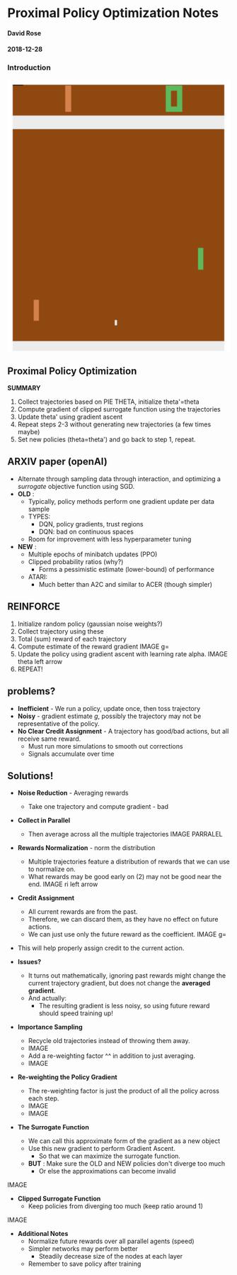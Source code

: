 [//]: # (Image References)

[image1]: https://raw.githubusercontent.com/cipher982/ppo-exploration/master/images/pong_screenshot.png "Pong Screenshot"

[image2]: https://raw.githubusercontent.com/cipher982/DRL-DQN-Model/master/images/atari_dqn_diagram.png "Deepmind DQN"

[image3]: https://raw.githubusercontent.com/cipher982/DRL-DQN-Model/master/images/DQN_banana.png "DQN Banana"

# Proximal Policy Optimization Notes
#### David Rose
#### 2018-12-28
### Introduction

![image1]

## **Proximal Policy Optimization**


**SUMMARY**

1. Collect trajectories based on PIE THETA, initialize theta&#39;=theta
2. Compute gradient of clipped surrogate function using the trajectories
3. Update theta&#39; using gradient ascent
4. Repeat steps 2-3 without generating new trajectories (a few times maybe)
5. Set new policies (theta=theta&#39;) and go back to step 1, repeat.



## **ARXIV paper (openAI)**

- Alternate through sampling data through interaction, and optimizing a _surrogate_ objective function using SGD.
- **OLD** :
  - Typically, policy methods perform one gradient update per data sample
  - TYPES:
    - DQN, policy gradients, trust regions
    - DQN: bad on continuous spaces
  - Room for improvement with less hyperparameter tuning
- **NEW** :
  - Multiple epochs of minibatch updates (PPO)
  - Clipped probability ratios (why?)
    - Forms a pessimistic estimate (lower-bound) of performance
  - ATARI:
    - Much better than A2C and similar to ACER (though simpler)

## **REINFORCE**

1. Initialize random policy (gaussian noise weights?)
2. Collect trajectory using these
2. Total (sum) reward of each trajectory
3. Compute estimate of the reward gradient
IMAGE g=
2. Update the policy using gradient ascent with learning rate alpha.
IMAGE theta left arrow
2. REPEAT!

## **problems?**

- **Inefficient** - We run a policy, update once, then toss trajectory
- **Noisy** - gradient estimate _g_, possibly the trajectory may not be representative of the policy.
- **No Clear Credit Assignment** - A trajectory has good/bad actions, but all receive same reward.
  - Must run more simulations to smooth out corrections
  - Signals accumulate over time

## **Solutions!**

- **Noise Reduction** - Averaging rewards
  - Take one trajectory and compute gradient - bad
- **Collect in Parallel**
  - Then average across all the multiple trajectories
IMAGE PARRALEL

- **Rewards Normalization** - norm the distribution
  - Multiple trajectories feature a distribution of rewards that we can use to normalize on.
  - What rewards may be good early on (2) may not be good near the end.
IMAGE ri left arrow
- **Credit Assignment**
  - All current rewards are from the past.
  - Therefore, we can discard them, as they have no effect on future actions.
  - We can just use only the future reward as the coefficient.
IMAGE g=
- This will help properly assign credit to the current action.

 - **Issues?**
    - It turns out mathematically, ignoring past rewards might change the current trajectory gradient, but does not change the **averaged gradient**.
    - And actually:
        - The resulting gradient is less noisy, so using future reward should speed training up!

- **Importance Sampling**
  - Recycle old trajectories instead of throwing them away.
  - IMAGE
  - Add a re-weighting factor ^^ in addition to just averaging.
  - IMAGE

- **Re-weighting the Policy Gradient**
  - The re-weighting factor is just the product of all the policy across each step.
  - IMAGE
  - IMAGE

- **The Surrogate Function**
  - We can call this approximate form of the gradient as a new object
  - Use this new gradient to perform Gradient Ascent.
    - So that we can maximize the surrogate function.
  - **BUT** : Make sure the OLD and NEW policies don&#39;t diverge too much
    - Or else the approximations can become invalid

IMAGE



- **Clipped Surrogate Function**
  - Keep policies from diverging too much (keep ratio around 1)

IMAGE


- **Additional Notes**
  - Normalize future rewards over all parallel agents (speed)
  - Simpler networks may perform better
    - Steadily decrease size of the nodes at each layer
  - Remember to save policy after training

